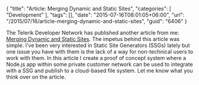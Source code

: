 {
	"title": "Article: Merging Dynamic and Static Sites",
	"categories": [
		"Development"
	],
	"tags": [],
	"date": "2015-07-16T08:01:05+06:00",
	"url": "/2015/07/16/article-merging-dynamic-and-static-sites",
	"guid": "6406"
}

The Telerik Developer Network has published another article from me: <a href="http://developer.telerik.com/featured/merging-dynamic-and-static-sites/">Merging Dynamic and Static Sites</a>. The impetus behind this article was simple. I've been very interested in Static Site Generators (SSGs) lately but one issue you have with them is the lack of a way for non-technical users to work with them. In this article I create a proof of concept system where a Node.js app within some private customer network can be used to integrate with a SSG and publish to a cloud-based file system. Let me know what you think over on the article.